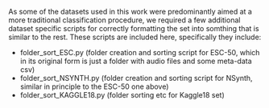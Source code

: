 As some of the datasets used in this work were predominantly aimed at a more traditional classification procedure, we required a few additional dataset specific scripts for correctly formatting the set into somthing that is similar to the rest. These scripts are included here, specifically they include:
  -  folder_sort_ESC.py (folder creation and sorting script for ESC-50, which in its original form is just a folder with audio files and some meta-data csv) 
  -  folder_sort_NSYNTH.py (folder creation and sorting script for NSynth, similar in principle to the ESC-50 one above)
  -  folder_sort_KAGGLE18.py (folder sorting etc for Kaggle18 set)

